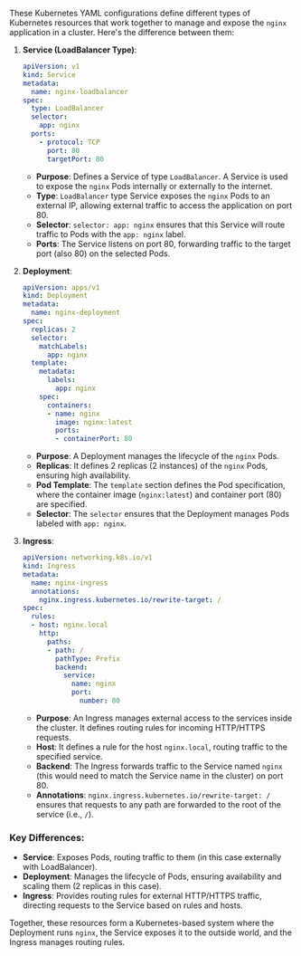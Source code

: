 These Kubernetes YAML configurations define different types of Kubernetes resources that work together to manage and expose the `nginx` application in a cluster. Here's the difference between them:

1. **Service (LoadBalancer Type)**:
   ```yaml
   apiVersion: v1
   kind: Service
   metadata:
     name: nginx-loadbalancer
   spec:
     type: LoadBalancer
     selector:
       app: nginx
     ports:
       - protocol: TCP
         port: 80
         targetPort: 80
   ```
   - **Purpose**: Defines a Service of type `LoadBalancer`. A Service is used to expose the `nginx` Pods internally or externally to the internet.
   - **Type**: `LoadBalancer` type Service exposes the `nginx` Pods to an external IP, allowing external traffic to access the application on port 80.
   - **Selector**: `selector: app: nginx` ensures that this Service will route traffic to Pods with the `app: nginx` label.
   - **Ports**: The Service listens on port 80, forwarding traffic to the target port (also 80) on the selected Pods.

2. **Deployment**:
   ```yaml
   apiVersion: apps/v1
   kind: Deployment
   metadata:
     name: nginx-deployment
   spec:
     replicas: 2
     selector:
       matchLabels:
         app: nginx
     template:
       metadata:
         labels:
           app: nginx
       spec:
         containers:
         - name: nginx
           image: nginx:latest
           ports:
           - containerPort: 80
   ```
   - **Purpose**: A Deployment manages the lifecycle of the `nginx` Pods.
   - **Replicas**: It defines 2 replicas (2 instances) of the `nginx` Pods, ensuring high availability.
   - **Pod Template**: The `template` section defines the Pod specification, where the container image (`nginx:latest`) and container port (80) are specified.
   - **Selector**: The `selector` ensures that the Deployment manages Pods labeled with `app: nginx`.

3. **Ingress**:
   ```yaml
   apiVersion: networking.k8s.io/v1
   kind: Ingress
   metadata:
     name: nginx-ingress
     annotations:
       nginx.ingress.kubernetes.io/rewrite-target: /
   spec:
     rules:
     - host: nginx.local
       http:
         paths:
         - path: /
           pathType: Prefix
           backend:
             service:
               name: nginx
               port:
                 number: 80
   ```
   - **Purpose**: An Ingress manages external access to the services inside the cluster. It defines routing rules for incoming HTTP/HTTPS requests.
   - **Host**: It defines a rule for the host `nginx.local`, routing traffic to the specified service.
   - **Backend**: The Ingress forwards traffic to the Service named `nginx` (this would need to match the Service name in the cluster) on port 80.
   - **Annotations**: `nginx.ingress.kubernetes.io/rewrite-target: /` ensures that requests to any path are forwarded to the root of the service (i.e., `/`).

### Key Differences:
- **Service**: Exposes Pods, routing traffic to them (in this case externally with LoadBalancer).
- **Deployment**: Manages the lifecycle of Pods, ensuring availability and scaling them (2 replicas in this case).
- **Ingress**: Provides routing rules for external HTTP/HTTPS traffic, directing requests to the Service based on rules and hosts.

Together, these resources form a Kubernetes-based system where the Deployment runs `nginx`, the Service exposes it to the outside world, and the Ingress manages routing rules.
